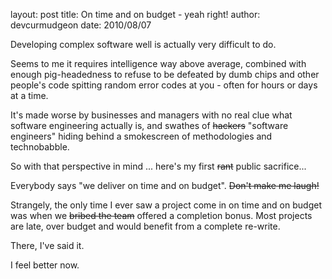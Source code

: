layout: post
title: On time and on budget - yeah right!
author: devcurmudgeon
date: 2010/08/07

Developing complex software well is actually very difficult to do.

Seems to me it requires intelligence way above average, combined with enough pig-headedness to refuse to be defeated by dumb chips and other people's code spitting random error codes at you - often for hours or days at a time.

It's made worse by businesses and managers with no real clue what software engineering actually is, and swathes of <strike>hackers</strike> "software engineers" hiding behind a smokescreen of methodologies and technobabble.

So with that perspective in mind ... here's my first <strike>rant</strike> public sacrifice...


Everybody says "we deliver on time and on budget". <strike>Don't make me laugh!</strike>

Strangely, the only time I ever saw a project come in on time and on budget was when we <strike>bribed the team</strike> offered a completion bonus. Most projects are late, over budget and would benefit from a complete re-write.

There, I've said it.

I feel better now.
